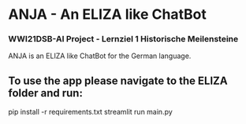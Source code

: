 # ANJA - An ELIZA like ChatBot
 ### WWI21DSB-AI Project - Lernziel 1 Historische Meilensteine

 ANJA is an ELIZA like ChatBot for the German language.

## To use the app please navigate to the ELIZA folder and run:
pip install -r requirements.txt
streamlit run main.py
